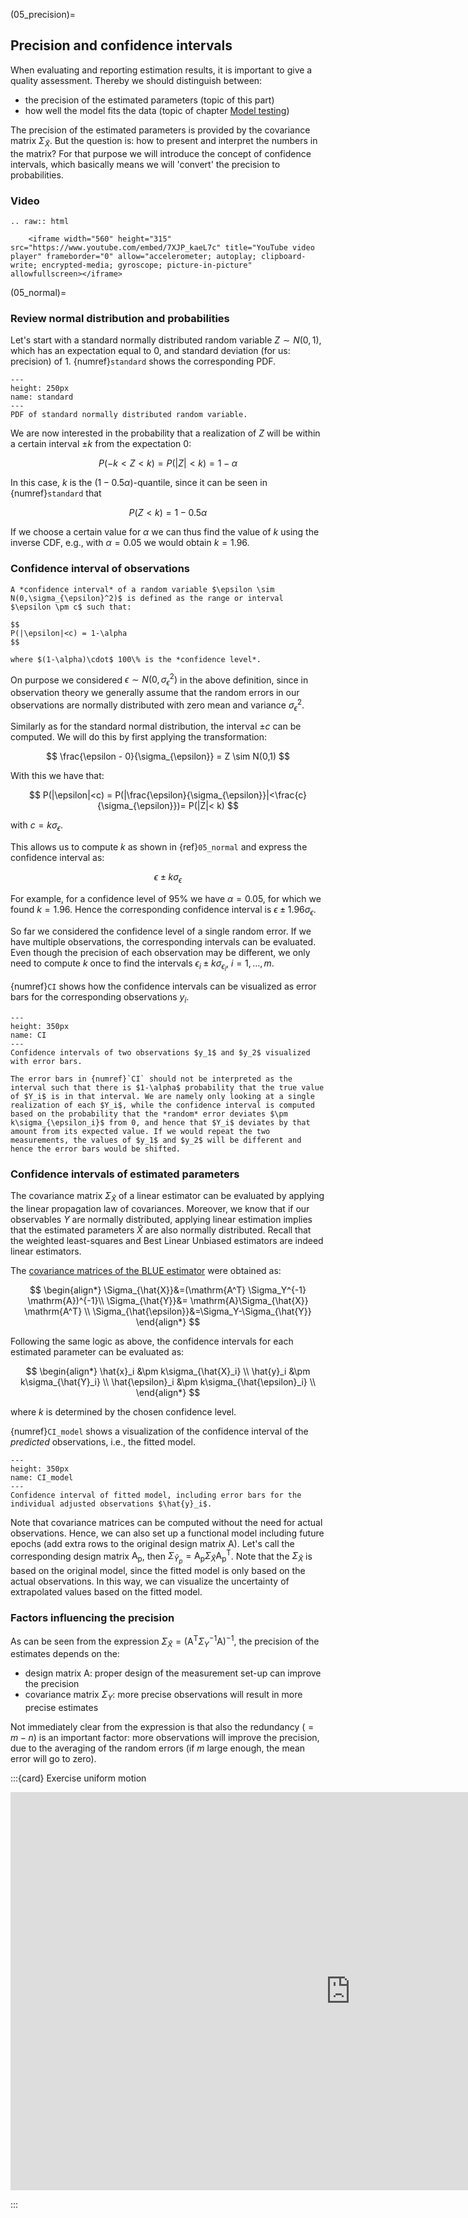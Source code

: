 (05_precision)=
## Precision and confidence intervals
When evaluating and reporting estimation results, it is important to give a quality assessment. Thereby we should distinguish between:
* the precision of the estimated parameters (topic of this part)
* how well the model fits the data (topic of chapter [Model testing](08_testing))

The precision of the estimated parameters is provided by the covariance matrix $\Sigma_{\hat{X}}$. But the question is: how to present and interpret the numbers in the matrix? For that purpose we will introduce the concept of confidence intervals, which basically means we will 'convert' the precision to probabilities.

### Video
```{eval-rst}
.. raw:: html

    <iframe width="560" height="315" src="https://www.youtube.com/embed/7XJP_kaeL7c" title="YouTube video player" frameborder="0" allow="accelerometer; autoplay; clipboard-write; encrypted-media; gyroscope; picture-in-picture" allowfullscreen></iframe>
```

(05_normal)=
### Review normal distribution and probabilities
Let's start with a standard normally distributed random variable $Z\sim N(0,1)$, which has an expectation equal to 0, and standard deviation (for us: precision) of 1. {numref}`standard` shows the corresponding PDF.

```{figure} ./figures/05_standard.png
---
height: 250px
name: standard
---
PDF of standard normally distributed random variable.
```

We are now interested in the probability that a realization of $Z$ will be within a certain interval $\pm k$ from the expectation 0:

$$
P(-k<Z<k)  = P(|Z|<k) = 1-\alpha
$$

In this case, $k$ is the $(1-0.5\alpha)$-quantile, since it can be seen in {numref}`standard` that 

$$
P(Z<k) = 1-0.5\alpha
$$ 

If we choose a certain value for $\alpha$ we can thus find the value of $k$ using the inverse CDF, e.g., with $\alpha = 0.05$ we would obtain $k=1.96$.

### Confidence interval of observations

```{admonition} Definition
A *confidence interval* of a random variable $\epsilon \sim N(0,\sigma_{\epsilon}^2)$ is defined as the range or interval $\epsilon \pm c$ such that:

$$
P(|\epsilon|<c) = 1-\alpha
$$

where $(1-\alpha)\cdot$ 100\% is the *confidence level*. 
```

On purpose we considered $\epsilon \sim N(0,\sigma_{\epsilon}^2)$ in the above definition, since in observation theory we generally assume that the random errors in our observations are normally distributed with zero mean and variance $\sigma^2_{\epsilon}$.

Similarly as for the standard normal distribution, the interval $\pm c$ can be computed. We will do this by first applying the transformation:

$$
\frac{\epsilon - 0}{\sigma_{\epsilon}} = Z \sim N(0,1)
$$

With this we have that:

$$
P(|\epsilon|<c) = P(|\frac{\epsilon}{\sigma_{\epsilon}}|<\frac{c}{\sigma_{\epsilon}})= P(|Z|< k)
$$

with $c = k\sigma_{\epsilon}$.

This allows us to compute $k$ as shown in {ref}`05_normal` and express the confidence interval as:

$$
\epsilon \pm k\sigma_{\epsilon}
$$

For example, for a confidence level of 95\% we have $\alpha = 0.05$, for which we found $k=1.96$. Hence the corresponding confidence interval is $\epsilon \pm 1.96\sigma_{\epsilon}$.

So far we considered the confidence level of a single random error. If we have multiple observations, the corresponding intervals can be evaluated. Even though the precision of each observation may be different, we only need to compute $k$ once to find the intervals $\epsilon_i \pm k\sigma_{\epsilon_i}$, $i=1,\ldots,m$.

{numref}`CI` shows how the confidence intervals can be visualized as error bars for the corresponding observations $y_i$.

```{figure} ./figures/05_CI.png
---
height: 350px
name: CI
---
Confidence intervals of two observations $y_1$ and $y_2$ visualized with error bars.
```

```{note}
The error bars in {numref}`CI` should not be interpreted as the interval such that there is $1-\alpha$ probability that the true value of $Y_i$ is in that interval. We are namely only looking at a single realization of each $Y_i$, while the confidence interval is computed based on the probability that the *random* error deviates $\pm k\sigma_{\epsilon_i}$ from 0, and hence that $Y_i$ deviates by that amount from its expected value. If we would repeat the two measurements, the values of $y_1$ and $y_2$ will be different and hence the error bars would be shifted. 
```
### Confidence intervals of estimated parameters
The covariance matrix $\Sigma_{\hat{X}}$ of a linear estimator can be evaluated by applying the linear propagation law of covariances. Moreover, we know that if our observables $Y$ are normally distributed, applying linear estimation implies that the estimated parameters $\hat{X}$ are also normally distributed. Recall that the weighted least-squares and Best Linear Unbiased estimators are indeed linear estimators.

The [covariance matrices of the BLUE estimator](04_cov) were obtained as:

$$
\begin{align*}
\Sigma_{\hat{X}}&=(\mathrm{A^T} \Sigma_Y^{-1} \mathrm{A})^{-1}\\
\Sigma_{\hat{Y}}&= \mathrm{A}\Sigma_{\hat{X}} \mathrm{A^T} \\
\Sigma_{\hat{\epsilon}}&=\Sigma_Y-\Sigma_{\hat{Y}}
\end{align*}
$$

Following the same logic as above, the confidence intervals for each estimated parameter can be evaluated as:

$$
\begin{align*}
\hat{x}_i &\pm k\sigma_{\hat{X}_i} \\
\hat{y}_i &\pm k\sigma_{\hat{Y}_i} \\
\hat{\epsilon}_i &\pm k\sigma_{\hat{\epsilon}_i} \\
\end{align*}
$$

where $k$ is determined by the chosen confidence level.

{numref}`CI_model` shows a visualization of the confidence interval of the *predicted* observations, i.e., the fitted model.

```{figure} ./figures/05_CI_model.png
---
height: 350px
name: CI_model
---
Confidence interval of fitted model, including error bars for the individual adjusted observations $\hat{y}_i$.
```

Note that covariance matrices can be computed without the need for actual observations. Hence, we can also set up a functional model including future epochs (add extra rows to the original design matrix $\mathrm{A}$). Let's call the corresponding design matrix $\mathrm{A_p}$, then $\Sigma_{\hat{Y}_p}= \mathrm{A_p}\Sigma_{\hat{X}} \mathrm{A_p^T}$. Note that the $\Sigma_{\hat{X}}$ is based on the original model, since the fitted model is only based on the actual observations. In this way, we can visualize the uncertainty of extrapolated values based on the fitted model.

### Factors influencing the precision
As can be seen from the expression $\Sigma_{\hat{X}}=(\mathrm{A^T} \Sigma_Y^{-1} \mathrm{A})^{-1}$, the precision of the estimates depends on the:
* design matrix $\mathrm{A}$: proper design of the measurement set-up can improve the precision
* covariance matrix $\Sigma_Y$: more precise observations will result in more precise estimates

Not immediately clear from the expression is that also the redundancy ($=m-n$) is an important factor: more observations will improve the precision, due to the averaging of the random errors (if $m$ large enough, the mean error will go to zero).

:::{card} Exercise uniform motion

<iframe src="https://tudelft.h5p.com/content/1292062157562749767/embed" aria-label="quiz_uniform_motion" width="1088" height="637" frameborder="0" allowfullscreen="allowfullscreen" allow="autoplay *; geolocation *; microphone *; camera *; midi *; encrypted-media *"></iframe><script src="https://tudelft.h5p.com/js/h5p-resizer.js" charset="UTF-8"></script>

:::
